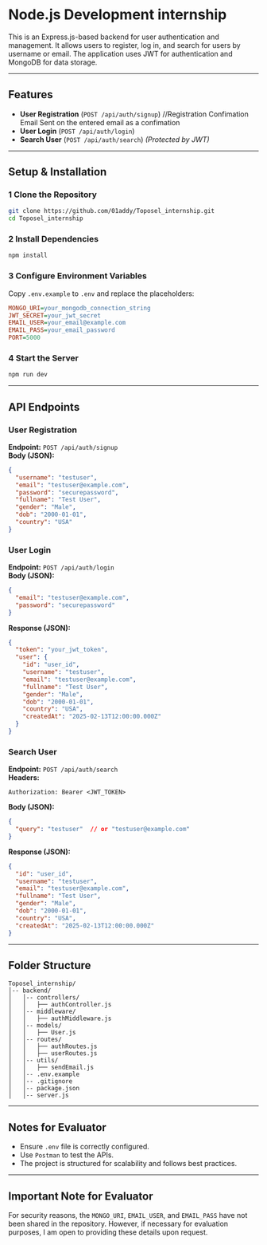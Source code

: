 #  Node.js Development internship

This is an Express.js-based backend for user authentication and management. It allows users to register, log in, and search for users by username or email. The application uses JWT for authentication and MongoDB for data storage.

---

## Features
- **User Registration** (`POST /api/auth/signup`)  //Registration Confimation Email Sent on the entered email as a confimation 
- **User Login** (`POST /api/auth/login`)  
- **Search User** (`POST /api/auth/search`) *(Protected by JWT)*  

---

## Setup & Installation

### 1️ Clone the Repository
```sh
git clone https://github.com/01addy/Toposel_internship.git
cd Toposel_internship
```

### 2️ Install Dependencies
```sh
npm install
```

### 3️ Configure Environment Variables  
Copy `.env.example` to `.env` and replace the placeholders:
```ini
MONGO_URI=your_mongodb_connection_string
JWT_SECRET=your_jwt_secret
EMAIL_USER=your_email@example.com
EMAIL_PASS=your_email_password
PORT=5000
```

### 4 Start the Server
```sh
npm run dev
```

---

## API Endpoints

### User Registration  
**Endpoint:** `POST /api/auth/signup`  
**Body (JSON):**
```json
{
  "username": "testuser",
  "email": "testuser@example.com",
  "password": "securepassword",
  "fullname": "Test User",
  "gender": "Male",
  "dob": "2000-01-01",
  "country": "USA"
}
```

### User Login  
**Endpoint:** `POST /api/auth/login`  
**Body (JSON):**
```json
{
  "email": "testuser@example.com",
  "password": "securepassword"
}
```
**Response (JSON):**
```json
{
  "token": "your_jwt_token",
  "user": {
    "id": "user_id",
    "username": "testuser",
    "email": "testuser@example.com",
    "fullname": "Test User",
    "gender": "Male",
    "dob": "2000-01-01",
    "country": "USA",
    "createdAt": "2025-02-13T12:00:00.000Z"
  }
}
```

### Search User  
**Endpoint:** `POST /api/auth/search`  
**Headers:**  
```
Authorization: Bearer <JWT_TOKEN>
```  
**Body (JSON):**
```json
{
  "query": "testuser"  // or "testuser@example.com"
}
```
**Response (JSON):**
```json
{
  "id": "user_id",
  "username": "testuser",
  "email": "testuser@example.com",
  "fullname": "Test User",
  "gender": "Male",
  "dob": "2000-01-01",
  "country": "USA",
  "createdAt": "2025-02-13T12:00:00.000Z"
}
```

---

## Folder Structure
```
Toposel_internship/
│-- backend/
│   │-- controllers/
│   │   ├── authController.js
│   │-- middleware/
│   │   ├── authMiddleware.js
│   │-- models/
│   │   ├── User.js
│   │-- routes/
│   │   ├── authRoutes.js
│   │   ├── userRoutes.js
│   │-- utils/
│   │   ├── sendEmail.js
│   │-- .env.example
│   │-- .gitignore
│   │-- package.json
│   │-- server.js
```

---

## Notes for Evaluator
- Ensure `.env` file is correctly configured.  
- Use `Postman` to test the APIs.  
- The project is structured for scalability and follows best practices.  

---
## Important Note for Evaluator  
For security reasons, the `MONGO_URI`, `EMAIL_USER`, and `EMAIL_PASS` have not been shared in the repository. However, if necessary for evaluation purposes, I am open to providing these details upon request.

